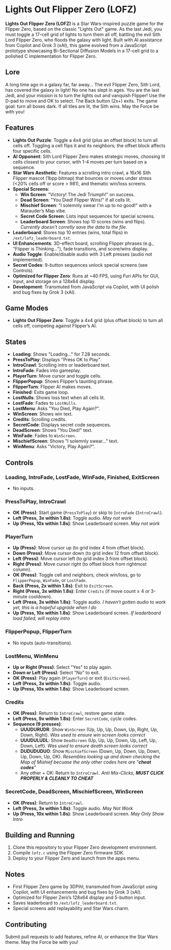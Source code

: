 # Lights Out Flipper Zero (LOFZ)

**Lights Out Flipper Zero (LOFZ)** is a Star Wars-inspired puzzle game for the Flipper Zero, based on the classic "Lights Out" game. As the last Jedi, you must toggle a 17-cell grid of lights to turn them all off, battling the evil Sith Lord Flipper Zero, who floods the galaxy with light. Built with AI assistance from Copilot and Grok 3 (xAI), this game evolved from a JavaScript prototype showcasing Bi-Sectional Diffusion Models in a 17-cell grid to a polished C implementation for Flipper Zero.

## Lore
A long time ago in a galaxy far, far away... The evil Flipper Zero, Sith Lord, has covered the galaxy in light! No one has slept in ages. You are the last Jedi, and your mission is to turn the lights out and vanquish Flipper! Use the D-pad to move and OK to select. The Back button (2x+) exits. The game goal: turn all boxes dark. If all tiles are lit, the Sith wins. May the Force be with you!

## Features
- **Lights Out Puzzle**: Toggle a 4x4 grid (plus an offset block) to turn all cells off. Toggling a cell flips it and its neighbors; the offset block affects four specific cells.
- **AI Opponent**: Sith Lord Flipper Zero makes strategic moves, choosing lit cells closest to your cursor, with 1-4 moves per turn based on a sequence.
- **Star Wars Aesthetic**: Features a scrolling intro crawl, a 16x16 Sith Flipper mascot (1bpp bitmap) that bounces or moves under stress (<20% cells off or score > 981), and thematic win/loss screens.
- **Special Screens**:
  - **Win Screen**: "Victory! The Jedi Triumph!" on success.
  - **Dead Screen**: "You Died! Flipper Wins!" if all cells lit.
  - **Mischief Screen**: "I solemnly swear I'm up to no good!" with a Marauder’s Map vibe.
  - **Secret Code Screen**: Lists input sequences for special screens.
  - **Leaderboard Screen**: Shows top 10 scores (wins and flips).  *Currently doesn't corretly save the data to the file*.
- **Leaderboard**: Stores top 10 entries (wins, total flips) in `/ext/lofz_leaderboard.txt`.
- **UI Enhancements**: 3D-effect board, scrolling Flipper phrases (e.g., "Flipper is Thinking..."), fade transitions, and score/wins display.
- **Audio Toggle**: Enable/disable audio with 3 Left presses (audio not implemented).
- **Secret Codes**: 9-button sequences unlock special screens (see Controls).
- **Optimized for Flipper Zero**: Runs at ~40 FPS, using Furi APIs for GUI, input, and storage on a 128x64 display.
- **Development**: Transmuted from JavaScript via Copilot, with UI polish and bug fixes by Grok 3 (xAI).

## Game Modes
- **Lights Out Flipper Zero**: Toggle a 4x4 grid (plus offset block) to turn all cells off, competing against Flipper’s AI.

## States
- **Loading**: Shows "Loading..." for 7.28 seconds.
- **PressToPlay**: Displays "Press OK to Play".
- **IntroCrawl**: Scrolling intro or leaderboard text.
- **IntroFade**: Fades into gameplay.
- **PlayerTurn**: Move cursor and toggle cells.
- **FlipperPopup**: Shows Flipper’s taunting phrase.
- **FlipperTurn**: Flipper AI makes moves.
- **Finished**: Exits game loop.
- **LostNulls**: Shows loss text when all cells lit.
- **LostFade**: Fades to `LostNulls`.
- **LostMenu**: Asks "You Died, Play Again?".
- **WinScreen**: Shows win text.
- **Credits**: Scrolling credits.
- **SecretCode**: Displays secret code sequences.
- **DeadScreen**: Shows "You Died!" text.
- **WinFade**: Fades to `WinScreen`.
- **MischiefScreen**: Shows "I solemnly swear..." text.
- **WinMenu**: Asks "Victory, Play Again?".

## Controls
### Loading, IntroFade, LostFade, WinFade, Finished, ExitScreen
- No inputs.

### PressToPlay, IntroCrawl
- **OK (Press)**: Start game (`PressToPlay`) or skip to `IntroFade` (`IntroCrawl`).
- **Left (Press, 3x within 1.8s)**: Toggle audio. *May not work*
- **Up (Press, 10x within 1.8s)**: Show Leaderboard screen. *May not work*

### PlayerTurn
- **Up (Press)**: Move cursor up (to grid index 4 from offset block).
- **Down (Press)**: Move cursor down (to grid index 12 from offset block).
- **Left (Press)**: Move cursor left (to grid index 3 from offset block).
- **Right (Press)**: Move cursor right (to offset block from rightmost column).
- **OK (Press)**: Toggle cell and neighbors, check win/loss, go to `FlipperPopup`, `WinFade`, or `LostFade`.
- **Back (Press, 2x within 1.8s)**: Exit to `ExitScreen`.
- **Right (Press, 3x within 1.8s)**: Enter `Credits` (if move count ≥ 4 or 3-minute cooldown).
- **Left (Press, 3x within 1.8s)**: Toggle audio. *I haven't gotten audio to work yet, this is a hopeful upgrade when I do*
- **Up (Press, 10x within 1.8s)**: Show Leaderboard screen. *If leaderboard load failed, will replay intro*

### FlipperPopup, FlipperTurn
- No inputs (auto-transitions).

### LostMenu, WinMenu
- **Up or Right (Press)**: Select "Yes" to play again.
- **Down or Left (Press)**: Select "No" to exit.
- **OK (Press)**: Play again (`PlayerTurn`) or exit (`ExitScreen`).
- **Left (Press, 3x within 1.8s)**: Toggle audio.
- **Up (Press, 10x within 1.8s)**: Show Leaderboard screen.

### Credits
- **OK (Press)**: Return to `IntroCrawl`, restore game state.
- **Left (Press, 9x within 1.8s)**: Enter `SecretCode`, cycle codes.
- **Sequence (9 presses)**:
  - **UUUDURUDR**: Show `WinScreen` (Up, Up, Up, Down, Up, Right, Up, Down, Right). *Was used to ensure win screen looks correct*
  - **UUUDULUDL**: Show `DeadScreen` (Up, Up, Up, Down, Up, Left, Up, Down, Left).  *Was used to ensure death screen looks correct*
  - **DUDUDUDUO**: Show `MischiefScreen` (Down, Up, Down, Up, Down, Up, Down, Up, OK).
                         *Resembles looking up and down checking the Map of Mishief becuase the only other codes here are "**cheat codes**"*
  - Any other + OK: Return to `IntroCrawl`. *Anti Mix-Clicks, **MUST CLICK PROPERLY & CLEANLY TO CHEAT***

### SecretCode, DeadScreen, MischiefScreen, WinScreen
- **OK (Press)**: Return to `IntroCrawl`.
- **Left (Press, 3x within 1.8s)**: Toggle audio. *May Not Work*
- **Up (Press, 10x within 1.8s)**: Show Leaderboard screen. *May Only Show Intro*

## Building and Running
1. Clone this repository to your Flipper Zero development environment.
2. Compile `lofz.c` using the Flipper Zero firmware SDK.
3. Deploy to your Flipper Zero and launch from the apps menu.

## Notes
- First Flipper Zero game by 3DPihl, transmuted from JavaScript using Copilot, with UI enhancements and bug fixes by Grok 3 (xAI).
- Optimized for Flipper Zero’s 128x64 display and 5-button input.
- Saves leaderboard to `/ext/lofz_leaderboard.txt`.
- Special screens add replayability and Star Wars charm.

## Contributing
Submit pull requests to add features, refine AI, or enhance the Star Wars theme. May the Force be with you!
